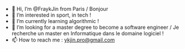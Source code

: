 - 👋 Hi, I’m @FraykJin from Paris / Bonjour
- 👀 I’m interested in sport, in tech !
- 🌱 I’m currently learning algorithmic !
- 💞️ I’m looking for a master degree to become a software engineer / Je recherche un master en Informatique dans le domaine logiciel !
- 📫 How to reach me : ykjin.pro@gmail.com

<!---
FraykJin/FraykJin is a ✨ special ✨ repository because its `README.md` (this file) appears on your GitHub profile.
You can click the Preview link to take a look at your changes.
--->
